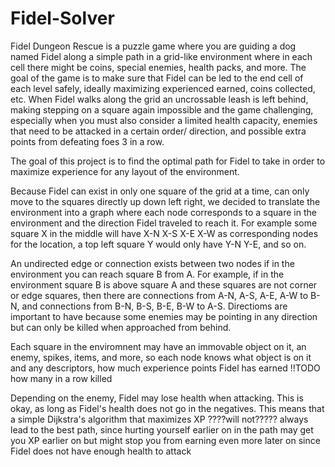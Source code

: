 # Fidel-Solver

Fidel Dungeon Rescue is a puzzle game where you are guiding a dog named Fidel along a simple path in a grid-like environment where in each cell there might be coins, special enemies, health packs, and more. The goal of the game is to make sure that Fidel can be led to the end cell of each level safely, ideally maximizing experienced earned, coins collected, etc. When Fidel walks along the grid an uncrossable leash is left behind, making stepping on a square again impossible and the game challenging, especially when you must also consider a limited health capacity, enemies that need to be attacked in a certain order/ direction, and possible extra points from defeating foes 3 in a row.

The goal of this project is to find the optimal path for Fidel to take in order to maximize experience for any layout of the environment.

Because Fidel can exist in only one square of the grid at a time, can only move to the squares directly up down left right, we decided to translate the environment into a graph where each node corresponds to a square in the environment and the direction Fidel traveled to reach it. 
For example some square X in the middle will have X-N X-S X-E X-W as corresponding nodes for the location, a top left square Y would only have Y-N Y-E, and so on.

An undirected edge or connection exists between two nodes if in the environment you can reach square B from A. 
For example, if in the environment square B is above square A and these squares are not corner or edge squares, then there are connections from A-N, A-S, A-E, A-W to B-N, and connections from B-N, B-S, B-E, B-W to A-S.
Directioms are important to have because some enemies may be pointing in any direction but can only be killed when approached from behind.

Each square in the enviromnent may have an immovable object on it, an enemy, spikes, items, and more, so each node knows what object is on it and any descriptors, how much experience points Fidel has earned !!TODO how many in a row killed

Depending on the enemy, Fidel may lose health when attacking. This is okay, as long as Fidel's health does not go in the negatives. This means that a simple Dijkstra's algorithm that maximizes XP ????will not????? always lead to the best path, since hurting yourself earlier on in the path may get you XP earlier on but might stop you from earning even more later on since Fidel does not have enough health to attack 
